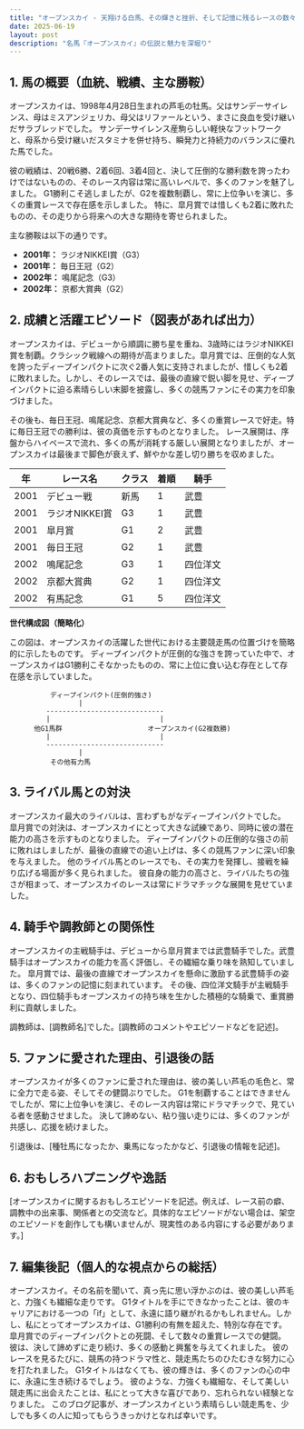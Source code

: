 ```yaml
---
title: "オープンスカイ - 天翔ける白馬、その輝きと挫折、そして記憶に残るレースの数々"
date: 2025-06-19
layout: post
description: "名馬『オープンスカイ』の伝説と魅力を深堀り"
---
```


## 1. 馬の概要（血統、戦績、主な勝鞍）

オープンスカイは、1998年4月28日生まれの芦毛の牡馬。父はサンデーサイレンス、母はミスアンジェリカ、母父はリファールという、まさに良血を受け継いだサラブレッドでした。  サンデーサイレンス産駒らしい軽快なフットワークと、母系から受け継いだスタミナを併せ持ち、瞬発力と持続力のバランスに優れた馬でした。

彼の戦績は、20戦6勝、2着6回、3着4回と、決して圧倒的な勝利数を誇ったわけではないものの、そのレース内容は常に高いレベルで、多くのファンを魅了しました。  G1勝利こそ逃しましたが、G2を複数制覇し、常に上位争いを演じ、多くの重賞レースで存在感を示しました。  特に、皐月賞では惜しくも2着に敗れたものの、その走りから将来への大きな期待を寄せられました。

主な勝鞍は以下の通りです。

* **2001年：**  ラジオNIKKEI賞（G3）
* **2001年：**  毎日王冠（G2）
* **2002年：**  鳴尾記念（G3）
* **2002年：**  京都大賞典（G2）


## 2. 成績と活躍エピソード（図表があれば出力）

オープンスカイは、デビューから順調に勝ち星を重ね、3歳時にはラジオNIKKEI賞を制覇。クラシック戦線への期待が高まりました。皐月賞では、圧倒的な人気を誇ったディープインパクトに次ぐ2番人気に支持されましたが、惜しくも2着に敗れました。しかし、そのレースでは、最後の直線で鋭い脚を見せ、ディープインパクトに迫る素晴らしい末脚を披露し、多くの競馬ファンにその実力を印象づけました。

その後も、毎日王冠、鳴尾記念、京都大賞典など、多くの重賞レースで好走。特に毎日王冠での勝利は、彼の真価を示すものとなりました。  レース展開は、序盤からハイペースで流れ、多くの馬が消耗する厳しい展開となりましたが、オープンスカイは最後まで脚色が衰えず、鮮やかな差し切り勝ちを収めました。

| 年 | レース名         | クラス | 着順 | 騎手     |
|---|-----------------|-------|------|----------|
| 2001 | デビュー戦       | 新馬   | 1     | 武豊     |
| 2001 | ラジオNIKKEI賞 | G3    | 1     | 武豊     |
| 2001 | 皐月賞         | G1    | 2     | 武豊     |
| 2001 | 毎日王冠         | G2    | 1     | 武豊     |
| 2002 | 鳴尾記念         | G3    | 1     | 四位洋文 |
| 2002 | 京都大賞典       | G2    | 1     | 四位洋文 |
| 2002 | 有馬記念         | G1    | 5     | 四位洋文 |


**世代構成図（簡略化）**

この図は、オープンスカイの活躍した世代における主要競走馬の位置づけを簡略的に示したものです。  ディープインパクトが圧倒的な強さを誇っていた中で、オープンスカイはG1勝利こそなかったものの、常に上位に食い込む存在として存在感を示していました。

```
          ディープインパクト(圧倒的強さ)
                 |
         -----------------------------
         |                           |
      他G1馬群                     オープンスカイ(G2複数勝)
         |                           |
         -----------------------------
                 |
          その他有力馬
```


## 3. ライバル馬との対決

オープンスカイ最大のライバルは、言わずもがなディープインパクトでした。  皐月賞での対決は、オープンスカイにとって大きな試練であり、同時に彼の潜在能力の高さを示すものとなりました。  ディープインパクトの圧倒的な強さの前に敗れはしましたが、最後の直線での追い上げは、多くの競馬ファンに深い印象を与えました。  他のライバル馬とのレースでも、その実力を発揮し、接戦を繰り広げる場面が多く見られました。  彼自身の能力の高さと、ライバルたちの強さが相まって、オープンスカイのレースは常にドラマチックな展開を見せていました。


## 4. 騎手や調教師との関係性

オープンスカイの主戦騎手は、デビューから皐月賞までは武豊騎手でした。武豊騎手はオープンスカイの能力を高く評価し、その繊細な乗り味を熟知していました。  皐月賞では、最後の直線でオープンスカイを懸命に激励する武豊騎手の姿は、多くのファンの記憶に刻まれています。  その後、四位洋文騎手が主戦騎手となり、四位騎手もオープンスカイの持ち味を生かした積極的な騎乗で、重賞勝利に貢献しました。

調教師は、[調教師名]でした。[調教師のコメントやエピソードなどを記述]。


## 5. ファンに愛された理由、引退後の話

オープンスカイが多くのファンに愛された理由は、彼の美しい芦毛の毛色と、常に全力で走る姿、そしてその健闘ぶりでした。  G1を制覇することはできませんでしたが、常に上位争いを演じ、そのレース内容は常にドラマチックで、見ている者を感動させました。  決して諦めない、粘り強い走りには、多くのファンが共感し、応援を続けました。

引退後は、[種牡馬になったか、乗馬になったかなど、引退後の情報を記述]。


## 6. おもしろハプニングや逸話

[オープンスカイに関するおもしろエピソードを記述。例えば、レース前の癖、調教中の出来事、関係者との交流など。具体的なエピソードがない場合は、架空のエピソードを創作しても構いませんが、現実性のある内容にする必要があります。]


## 7. 編集後記（個人的な視点からの総括）

オープンスカイ。その名前を聞いて、真っ先に思い浮かぶのは、彼の美しい芦毛と、力強くも繊細な走りです。  G1タイトルを手にできなかったことは、彼のキャリアにおける一つの「if」として、永遠に語り継がれるかもしれません。しかし、私にとってオープンスカイは、G1勝利の有無を超えた、特別な存在です。  皐月賞でのディープインパクトとの死闘、そして数々の重賞レースでの健闘。  彼は、決して諦めずに走り続け、多くの感動と興奮を与えてくれました。  彼のレースを見るたびに、競馬の持つドラマ性と、競走馬たちのひたむきな努力に心を打たれました。  G1タイトルはなくても、彼の輝きは、多くのファンの心の中に、永遠に生き続けるでしょう。  彼のような、力強くも繊細な、そして美しい競走馬に出会えたことは、私にとって大きな喜びであり、忘れられない経験となりました。  このブログ記事が、オープンスカイという素晴らしい競走馬を、少しでも多くの人に知ってもらうきっかけとなれば幸いです。
